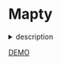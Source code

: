# Mapty
  <details>
<summary>description</summary>
 
Now the goal of this application is for me to log my workouts.
 
![Опис](screenshots/photo_1.jpg)
![Опис](screenshots/photo_2.jpg)
![Опис](screenshots/photo_3.jpg)
![Опис](screenshots/photo_4.jpg)

</details>

[DEMO](https://martthaa.github.io/mapty/)
